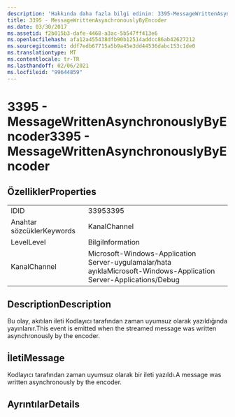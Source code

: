 ```yaml
---
description: 'Hakkında daha fazla bilgi edinin: 3395-MessageWrittenAsynchronouslyByEncoder'
title: 3395 - MessageWrittenAsynchronouslyByEncoder
ms.date: 03/30/2017
ms.assetid: f2b015b3-dafe-4468-a3ac-5b547ff413e6
ms.openlocfilehash: afa12a455438dfb90b12514addcc86ab42627212
ms.sourcegitcommit: ddf7edb67715a5b9a45e3dd44536dabc153c1de0
ms.translationtype: MT
ms.contentlocale: tr-TR
ms.lasthandoff: 02/06/2021
ms.locfileid: "99644859"
---
```

# <a name="3395---messagewrittenasynchronouslybyencoder"></a><span data-ttu-id="e0174-103">3395 - MessageWrittenAsynchronouslyByEncoder</span><span class="sxs-lookup"><span data-stu-id="e0174-103">3395 - MessageWrittenAsynchronouslyByEncoder</span></span>

## <a name="properties"></a><span data-ttu-id="e0174-104">Özellikler</span><span class="sxs-lookup"><span data-stu-id="e0174-104">Properties</span></span>  
  
|||  
|-|-|  
|<span data-ttu-id="e0174-105">ID</span><span class="sxs-lookup"><span data-stu-id="e0174-105">ID</span></span>|<span data-ttu-id="e0174-106">3395</span><span class="sxs-lookup"><span data-stu-id="e0174-106">3395</span></span>|  
|<span data-ttu-id="e0174-107">Anahtar sözcükler</span><span class="sxs-lookup"><span data-stu-id="e0174-107">Keywords</span></span>|<span data-ttu-id="e0174-108">Kanal</span><span class="sxs-lookup"><span data-stu-id="e0174-108">Channel</span></span>|  
|<span data-ttu-id="e0174-109">Level</span><span class="sxs-lookup"><span data-stu-id="e0174-109">Level</span></span>|<span data-ttu-id="e0174-110">Bilgi</span><span class="sxs-lookup"><span data-stu-id="e0174-110">Information</span></span>|  
|<span data-ttu-id="e0174-111">Kanal</span><span class="sxs-lookup"><span data-stu-id="e0174-111">Channel</span></span>|<span data-ttu-id="e0174-112">Microsoft-Windows-Application Server-uygulamalar/hata ayıkla</span><span class="sxs-lookup"><span data-stu-id="e0174-112">Microsoft-Windows-Application Server-Applications/Debug</span></span>|  
  
## <a name="description"></a><span data-ttu-id="e0174-113">Description</span><span class="sxs-lookup"><span data-stu-id="e0174-113">Description</span></span>  

 <span data-ttu-id="e0174-114">Bu olay, akıtılan ileti Kodlayıcı tarafından zaman uyumsuz olarak yazıldığında yayınlanır.</span><span class="sxs-lookup"><span data-stu-id="e0174-114">This event is emitted when the streamed message was written asynchronously by the encoder.</span></span>  
  
## <a name="message"></a><span data-ttu-id="e0174-115">İleti</span><span class="sxs-lookup"><span data-stu-id="e0174-115">Message</span></span>  

 <span data-ttu-id="e0174-116">Kodlayıcı tarafından zaman uyumsuz olarak bir ileti yazıldı.</span><span class="sxs-lookup"><span data-stu-id="e0174-116">A message was written asynchronously by the encoder.</span></span>  
  
## <a name="details"></a><span data-ttu-id="e0174-117">Ayrıntılar</span><span class="sxs-lookup"><span data-stu-id="e0174-117">Details</span></span>
